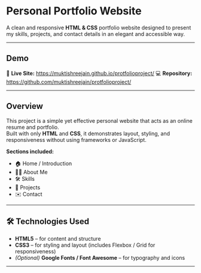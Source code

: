 # Personal Portfolio Website

A clean and responsive **HTML & CSS** portfolio website designed to present my skills, projects, and contact details in an elegant and accessible way.

---

## Demo

🔗 **Live Site:** https://muktishreejain.github.io/protfolioproject/ 
💻 **Repository:** https://github.com/muktishreejain/protfolioproject/

---

## Overview

This project is a simple yet effective personal website that acts as an online resume and portfolio.  
Built with only **HTML** and **CSS**, it demonstrates layout, styling, and responsiveness without using frameworks or JavaScript.

**Sections included:**
- 🏠 Home / Introduction  
- 👨‍💻 About Me  
- 🛠️ Skills  
- 📂 Projects  
- ✉️ Contact  

---

## 🛠️ Technologies Used

- **HTML5** – for content and structure  
- **CSS3** – for styling and layout (includes Flexbox / Grid for responsiveness)  
- *(Optional)* **Google Fonts / Font Awesome** – for typography and icons  

---

